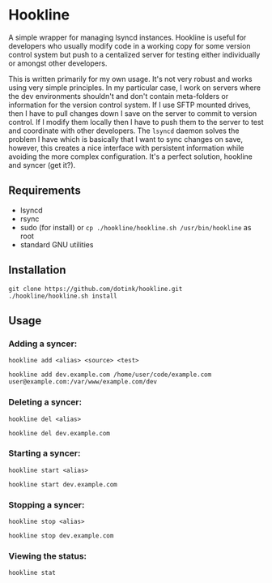 # Hookline

A simple wrapper for managing lsyncd instances.  Hookline is useful for developers who usually modify code in a working copy for some version control system but push to a centalized server for testing either individually or amongst other developers.

This is written primarily for my own usage.  It's not very robust and works using very simple principles.  In my particular case, I work on servers where the dev environments shouldn't and don't contain meta-folders or information for the version control system.  If I use SFTP mounted drives, then I have to pull changes down I save on the server to commit to version control.  If I modify them locally then I have to push them to the server to test and coordinate with other developers.  The `lsyncd` daemon solves the problem I have which is basically that I want to sync changes on save, however, this creates a nice interface with persistent information while avoiding the more complex configuration.  It's a perfect solution, hookline and syncer (get it?).

## Requirements

- lsyncd
- rsync
- sudo (for install) or `cp ./hookline/hookline.sh /usr/bin/hookline` as root
- standard GNU utilities

## Installation

```
git clone https://github.com/dotink/hookline.git
./hookline/hookline.sh install
```

## Usage

### Adding a syncer:

```
hookline add <alias> <source> <test>
```

```
hookline add dev.example.com /home/user/code/example.com user@example.com:/var/www/example.com/dev
```

### Deleting a syncer:

```
hookline del <alias>
```

```
hookline del dev.example.com
```

### Starting a syncer:

```
hookline start <alias>
```

```
hookline start dev.example.com
```

### Stopping a syncer:

```
hookline stop <alias>
```

```
hookline stop dev.example.com
```

### Viewing the status:

```
hookline stat
```
